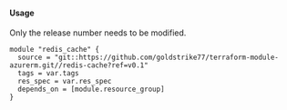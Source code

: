 #### Usage
Only the release number needs to be modified.
```hcl
module "redis_cache" {
  source = "git::https://github.com/goldstrike77/terraform-module-azurerm.git//redis-cache?ref=v0.1"
  tags = var.tags
  res_spec = var.res_spec
  depends_on = [module.resource_group]
}
```